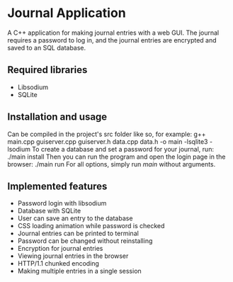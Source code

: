 # Journal Application
A C++ application for making journal entries with a web GUI. The journal requires a password to log in, and the journal entries are encrypted and saved to an SQL database.

## Required libraries
- Libsodium
- SQLite

## Installation and usage
Can be compiled in the project's src folder like so, for example:
    g++ main.cpp guiserver.cpp guiserver.h data.cpp data.h -o main -lsqlite3 -lsodium
To create a database and set a password for your journal, run:
    ./main install
Then you can run the program and open the login page in the browser:
    ./main run
For all options, simply run *main* without arguments.

## Implemented features
- Password login with libsodium
- Database with SQLite
- User can save an entry to the database
- CSS loading animation while password is checked
- Journal entries can be printed to terminal
- Password can be changed without reinstalling
- Encryption for journal entries
- Viewing journal entries in the browser
- HTTP/1.1 chunked encoding
- Making multiple entries in a single session
